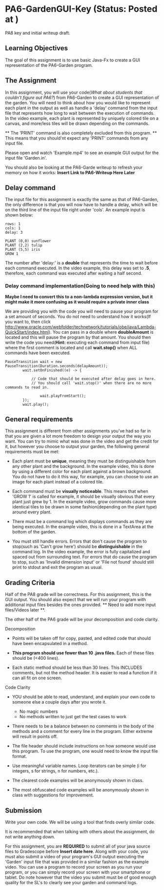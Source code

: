 # PA6-GardenGUI-Key (Status: Posted  at )
PA8 key and initial writeup draft.

## Learning Objectives

The goal of this assignment is to use basic Java-Fx to create
a GUI representation of the PA6-Garden program.

## The Assignment

In this assignment, you will use your code(*What about students that couldn't figure out PA6?*) from PA6-Garden to create a GUI
representation of the garden. You will need to think about how you would like to represent each plant in the output as well as handle a 'delay' command from the input file that represents how long to wait between the execution of commands. In the video example, each plant is represented by uniquely colored tile on a canvas, and more/less tiles will be drawn depending on the commands.

** The 'PRINT' command is also completely excluded from this program. ** This means that you should'nt expect any 'PRINT' commands from any input file.


Please open and watch 'Example.mp4' to see an example GUI output for the input file 'Garden.in'.

You should also be looking at the PA6-Garde writeup to refresh your memory on how it works: **Insert Link to PA6-Writeup Here Later**

## Delay command

The input file for this assignment is exactly the same as that of PA6-Garden, the only difference is that you will now have to handle a delay, which will be on the third line of the input file right under 'cols'. An example input is shown below:

```
rows: 1
cols: 1
delay: 3

PLANT (0,0) sunflower
PLANT (2,2) tulip
PLANT (5,5) iris
GROW 1
```

The number after 'delay:' is a **double** that represents the time to wait before each command executed. In the video example, this delay was set to **.5**, therefore, each command was executed after waiting a half second.

### Delay command implementation(Going to need help with this)

**Maybe I need to convert this to a non-lambda expression version, but it might make it more confusing as it would require a private inner class**

We are providing you with the code you will need to pause your program for a set amount of seconds. You do not need to understand how it works(If you want to, then click http://www.oracle.com/webfolder/technetwork/tutorials/obe/java/Lambda-QuickStart/index.html). You can pass in a double where **doubleAmount** is located and this will pause the program by that amount. You should then write the code you need(**Hint:** executing each command from input file) where the first comment is located and call **wait.stop()** when ALL commands have been executed.

```
PauseTransition wait = new PauseTransition(Duration.seconds(delayAmount));
        wait.setOnFinished((e) -> {

            // Code that should be executed after delay goes in here.
            // You should call 'wait.stop()' when there are no more commands to read in.
           
                wait.playFromStart();
        });
        wait.play();
```

## General requirements

This assignment is different from other assignments you've had so far in that you are given a lot more freedom to design your output the way you want. You can try to mimic what was done in the video and get the credit for it, but however you choose to output your garden, the following general requirements must be met:

* Each plant must be **unique**, meaning they must be distinguishable from any other plant and the background. In the example video, this is done by using a different color for each plant against a brown background. You do not have to do it this way, for example, you can choose to use an image for each plant instead of a colored tile.

* Each command must be **visually noticeable**. This means that when 'GROW 1' is called for example, it should be visually obvious that every plant just grew by 1. In the example video, grow commands cause more identical tiles to be drawn in some fashion(depending on the plant type) around every plant.

* There must be a command log which displays commands as they are being executed. In the example video, this is done in a TextArea at the bottom of the garden.

* You must still handle errors. Errors that don't cause the program to stop(such as 'Can't grow here') should be **distinguishable** in the command log. In the video example, the error is fully capitalized and spaced out from surrounding text. For errors that do cause the program to stop, such as 'Invalid dimension input' or 'File not found' should still print to stdout and exit the program as usual.


## Grading Criteria

Half of the PA8 grade will be correctness. For this assignment, this is the GUI output. You should also expect that we will run your program with additional input files besides the ones provided. ** Need to add more input files/Videos later **.

The other half of the PA6 grade will be your decomposition and code clarity.

Decomposition

* Points will be taken off for copy, pasted, and edited code that
  should have been encapsulated in a method.

* **This program should use fewer than 10 .java files.**
  Each of these files should be (<400 lines).

* Each static method should be less than 30 lines.  This INCLUDES
  comments, but not the method header.  It is easier to read a 
  function if it can all fit on one screen.
  
Code Clarity
* YOU should be able to read, understand, and explain your own code
  to someone else a couple days after you wrote it.
  * No magic numbers
  * No methods written to just get the test cases to work

* There needs to be a balance between no comments in the body of the
  methods and a comment for every line in the program.  Either extreme
  will result in points off.

* The file header should include instructions on how someone would
  use this program.  To use the program, one would need to know the
  input file format.

* Use meaningful variable names.  Loop iterators can
  be simple (i for integers, s for strings, n for numbers, etc.).

* The clearest code examples will be anonymously shown in class.

* The most obfuscated code examples will be anonymously shown in class
  with suggestions for improvement.
  
## Submission

Write your own code. We will be using a tool that finds overly similar code. 

It is recommended that when talking with others about the assignment, do not write
anything down.

For this assignment, you are **REQUIRED** to submit all of your java source files
to Gradescope before **Insert date here**. Along with your code, you must also submit a video of your program's GUI output executing the 'Garden' input file that was provided in a similar fashion as the example video. You can use a program to record your screen as you run your program, or you can simply record your screen with your smartphone or tablet. Do note however that the video you submit must be of good enough quality for the SL's to clearly see your garden and command logs.